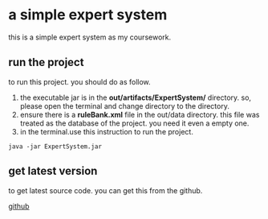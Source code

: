 # a simple expert system

this is a simple expert system as my coursework.

## run the project

to run this project. you should do as follow.
1. the executable jar is in the **out/artifacts/ExpertSystem/** directory. so, please open the 
terminal and change directory to the directory.
2. ensure there is a **ruleBank.xml** file in the out/data directory. 
this file was treated as the database of the project. you need it 
even a empty one.
3. in the terminal.use this instruction to run the project.

```
java -jar ExpertSystem.jar
```

## get latest version

to get latest source code. you can get this from the github.

[github](https://github.com/SwingWillwow/animalRecognitionExpertSystem)
